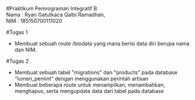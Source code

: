 #Praktikum Pemrograman Integratif B  
Nama : Ryan Gatutkaca Qalbi Ramadhan,  
NIM  : 185150700111020

#Tugas 1
- Membuat sebuah route /biodata yang mana berisi data diri berupa nama dan NIM.

#Tugas 2
- Membuat sebuah tabel "migrations" dan "products" pada database "lumen_pemint" dengan menggunakan perintah artisan
- Membuat beberapa route untuk menampilkan, menambahkan, menghapus, serta mengupdate data dari tabel pada database